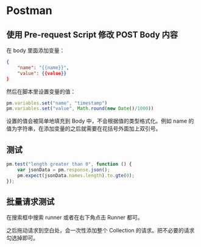# Postman


## 使用 Pre-request Script 修改 POST Body 内容

在 body 里面添加变量：

```json
{
    "name": "{{name}}",
    "value": {{value}}
}
```

然后在脚本里设置变量的值：

```js
pm.variables.set("name", "timestamp")
pm.variables.set("value", Math.round(new Date()/1000))
```

设置的值会被简单地填充到 Body 中，不会根据值的类型格式化。例如 name 的值为字符串，在添加变量的之后就需要在花括号外面加上双引号。

## 测试

```js
pm.test("length greater than 0", function () {
    var jsonData = pm.response.json();
    pm.expect(jsonData.names.length).to.gte(0);
});
```

## 批量请求测试

在搜索框中搜索 runner 或者在右下角点击 Runner 都可。

之后拖动请求到空白处，会一次性添加整个 Collection 的请求。把不必要的请求勾选掉即可。
